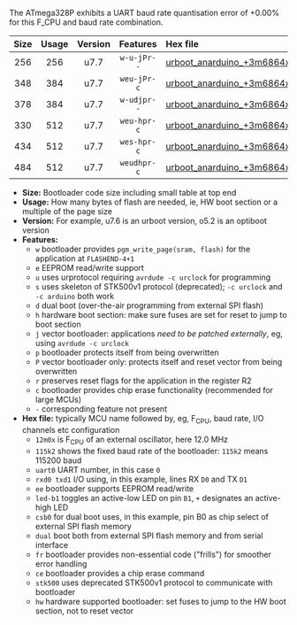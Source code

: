 The ATmega328P exhibits a UART baud rate quantisation error of +0.00% for this F_CPU and baud rate combination.

|Size|Usage|Version|Features|Hex file|
|:-:|:-:|:-:|:-:|:--|
|256|256|u7.7|`w-u-jPr--`|[urboot_anarduino_+3m6864x_+++4k8_uart0_rxd0_txd1_led+b1_fr.hex](https://raw.githubusercontent.com/stefanrueger/urboot.hex/main/boards/anarduino/external_oscillator/fcpu_+3m6864x/br_+++4k8/urboot_anarduino_+3m6864x_+++4k8_uart0_rxd0_txd1_led+b1_fr.hex)|
|348|384|u7.7|`weu-jPr-c`|[urboot_anarduino_+3m6864x_+++4k8_uart0_rxd0_txd1_ee_led+b1_fr_ce.hex](https://raw.githubusercontent.com/stefanrueger/urboot.hex/main/boards/anarduino/external_oscillator/fcpu_+3m6864x/br_+++4k8/urboot_anarduino_+3m6864x_+++4k8_uart0_rxd0_txd1_ee_led+b1_fr_ce.hex)|
|378|384|u7.7|`w-udjpr--`|[urboot_anarduino_+3m6864x_+++4k8_uart0_rxd0_txd1_led+b1_csd5_dual.hex](https://raw.githubusercontent.com/stefanrueger/urboot.hex/main/boards/anarduino/external_oscillator/fcpu_+3m6864x/br_+++4k8/urboot_anarduino_+3m6864x_+++4k8_uart0_rxd0_txd1_led+b1_csd5_dual.hex)|
|330|512|u7.7|`weu-hpr-c`|[urboot_anarduino_+3m6864x_+++4k8_uart0_rxd0_txd1_ee_led+b1_fr_ce_hw.hex](https://raw.githubusercontent.com/stefanrueger/urboot.hex/main/boards/anarduino/external_oscillator/fcpu_+3m6864x/br_+++4k8/urboot_anarduino_+3m6864x_+++4k8_uart0_rxd0_txd1_ee_led+b1_fr_ce_hw.hex)|
|434|512|u7.7|`wes-hpr-c`|[urboot_anarduino_+3m6864x_+++4k8_uart0_rxd0_txd1_ee_led+b1_fr_ce_stk500_hw.hex](https://raw.githubusercontent.com/stefanrueger/urboot.hex/main/boards/anarduino/external_oscillator/fcpu_+3m6864x/br_+++4k8/urboot_anarduino_+3m6864x_+++4k8_uart0_rxd0_txd1_ee_led+b1_fr_ce_stk500_hw.hex)|
|484|512|u7.7|`weudhpr-c`|[urboot_anarduino_+3m6864x_+++4k8_uart0_rxd0_txd1_ee_led+b1_csd5_dual_fr_ce_hw.hex](https://raw.githubusercontent.com/stefanrueger/urboot.hex/main/boards/anarduino/external_oscillator/fcpu_+3m6864x/br_+++4k8/urboot_anarduino_+3m6864x_+++4k8_uart0_rxd0_txd1_ee_led+b1_csd5_dual_fr_ce_hw.hex)|

- **Size:** Bootloader code size including small table at top end
- **Usage:** How many bytes of flash are needed, ie, HW boot section or a multiple of the page size
- **Version:** For example, u7.6 is an urboot version, o5.2 is an optiboot version
- **Features:**
  + `w` bootloader provides `pgm_write_page(sram, flash)` for the application at `FLASHEND-4+1`
  + `e` EEPROM read/write support
  + `u` uses urprotocol requiring `avrdude -c urclock` for programming
  + `s` uses skeleton of STK500v1 protocol (deprecated); `-c urclock` and `-c arduino` both work
  + `d` dual boot (over-the-air programming from external SPI flash)
  + `h` hardware boot section: make sure fuses are set for reset to jump to boot section
  + `j` vector bootloader: applications *need to be patched externally*, eg, using `avrdude -c urclock`
  + `p` bootloader protects itself from being overwritten
  + `P` vector bootloader only: protects itself and reset vector from being overwritten
  + `r` preserves reset flags for the application in the register R2
  + `c` bootloader provides chip erase functionality (recommended for large MCUs)
  + `-` corresponding feature not present
- **Hex file:** typically MCU name followed by, eg, F<sub>CPU</sub>, baud rate, I/O channels etc configuration
  + `12m0x` is F<sub>CPU</sub> of an external oscillator, here 12.0 MHz
  + `115k2` shows the fixed baud rate of the bootloader: `115k2` means 115200 baud
  + `uart0` UART number, in this case `0`
  + `rxd0 txd1` I/O using, in this example, lines RX `D0` and TX `D1`
  + `ee` bootloader supports EEPROM read/write
  + `led-b1` toggles an active-low LED on pin `B1`, `+` designates an active-high LED
  + `csb0` for dual boot uses, in this example, pin B0 as chip select of external SPI flash memory
  + `dual` boot both from external SPI flash memory and from serial interface
  + `fr` bootloader provides non-essential code ("frills") for smoother error handling
  + `ce` bootloader provides a chip erase command
  + `stk500` uses deprecated STK500v1 protocol to communicate with bootloader
  + `hw` hardware supported bootloader: set fuses to jump to the HW boot section, not to reset vector
